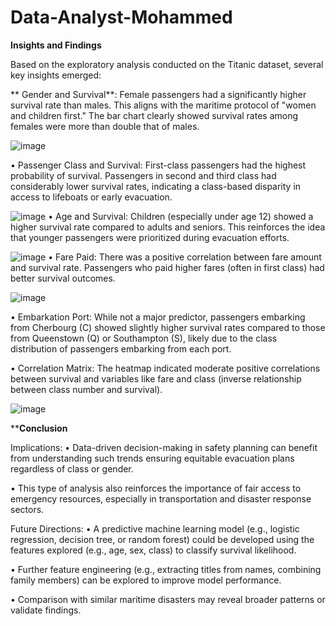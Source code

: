 # Data-Analyst-Mohammed
**Insights and Findings**

Based on the exploratory analysis conducted on the Titanic dataset, several key insights emerged:

**	Gender and Survival**: Female passengers had a significantly higher survival rate than males. This aligns with the maritime protocol of "women and children first." The bar chart clearly showed survival rates among females were more than double that of males.

![image](https://github.com/user-attachments/assets/159ee56c-347b-48c2-916c-a9f659f4f8ab)

•	Passenger Class and Survival: First-class passengers had the highest probability of survival. Passengers in second and third class had considerably lower survival rates, indicating a class-based disparity in access to lifeboats or early evacuation.

![image](https://github.com/user-attachments/assets/1cae25c1-29c8-4474-9925-5b0708c43f2e)
•	Age and Survival: Children (especially under age 12) showed a higher survival rate compared to adults and seniors. This reinforces the idea that younger passengers were prioritized during evacuation efforts.

![image](https://github.com/user-attachments/assets/fc609473-693c-4644-a55a-036edef3f45a)
•	Fare Paid: There was a positive correlation between fare amount and survival rate. Passengers who paid higher fares (often in first class) had better survival outcomes.

![image](https://github.com/user-attachments/assets/eb02fc9d-f97e-4de1-ab91-b82bc50e1160)

•	Embarkation Port: While not a major predictor, passengers embarking from Cherbourg (C) showed slightly higher survival rates compared to those from Queenstown (Q) or Southampton (S), likely due to the class distribution of passengers embarking from each port.

•	Correlation Matrix: The heatmap indicated moderate positive correlations between survival and variables like fare and class (inverse relationship between class number and survival).

![image](https://github.com/user-attachments/assets/b12b42fc-e771-4aa9-a860-00b6131548f1)

****Conclusion**

Implications:
•	Data-driven decision-making in safety planning can benefit from understanding such trends ensuring equitable evacuation plans regardless of class or gender.

•	This type of analysis also reinforces the importance of fair access to emergency resources, especially in transportation and disaster response sectors.

Future Directions:
•	A predictive machine learning model (e.g., logistic regression, decision tree, or random forest) could be developed using the features explored (e.g., age, sex, class) to classify survival likelihood.

•	Further feature engineering (e.g., extracting titles from names, combining family members) can be explored to improve model performance.

•	Comparison with similar maritime disasters may reveal broader patterns or validate findings.



